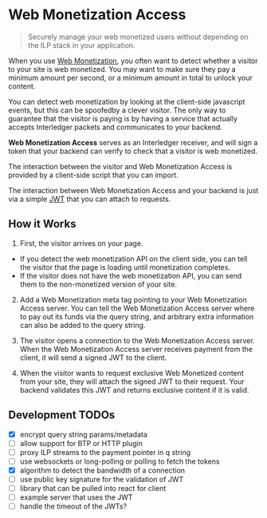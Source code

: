 # Web Monetization Access
> Securely manage your web monetized users without depending on the ILP stack
> in your application.

When you use [Web Monetization](https://github.com/interledger/rfcs/blob/master/0028-web-monetization/0028-web-monetization.md), you often want to detect whether a visitor to your site is web monetized. You may want to make sure they pay a minimum amount per second, or a minimum amount in total to unlock your content.

You can detect web monetization by looking at the client-side javascript events, but this can be spoofedby a clever visitor. The only way to guarantee that the visitor is paying is by having a service that actually accepts Interledger packets and communicates to your backend.

**Web Monetization Access** serves as an Interledger receiver, and will sign a token that your backend can verify to check that a visitor is web monetized.

The interaction between the visitor and Web Monetization Access is provided by a client-side script that you can import.

The interaction between Web Monetization Access and your backend is just via a simple [JWT](https://jwt.io) that you can attach to requests.

## How it Works

1. First, the visitor arrives on your page.
  - If you detect the web monetization API on the client side, you can tell the visitor that the page is loading until monetization completes.
  - If the visitor does not have the web monetization API, you can send them to the non-monetized version of your site.

2. Add a Web Monetization meta tag pointing to your Web Monetization Access server. You can tell the Web Monetization Access server where to pay out its funds via the query string, and arbitrary extra information can also be added to the query string.

3. The visitor opens a connection to the Web Monetization Access server. When the Web Monetization Access server receives payment from the client, it will send a signed JWT to the client.

4. When the visitor wants to request exclusive Web Monetized content from your site, they will attach the signed JWT to their request. Your backend validates this JWT and returns exclusive content if it is valid.

## Development TODOs

- [x] encrypt query string params/metadata
- [ ] allow support for BTP or HTTP plugin
- [ ] proxy ILP streams to the payment pointer in q string
- [ ] use websockets or long-polling or polling to fetch the tokens
- [x] algorithm to detect the bandwidth of a connection
- [ ] use public key signature for the validation of JWT
- [ ] library that can be pulled into react for client
- [ ] example server that uses the JWT
- [ ] handle the timeout of the JWTs?
